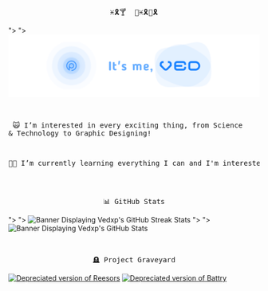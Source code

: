 <pre align="center">♓🎗🍸  🌴♓🎗🌱🎗</pre>

<picture>
  <source media="(prefers-color-scheme: dark)" srcset="vpbanner.png">">
  <source media="(prefers-color-scheme: light)" srcset="vpbanner.png">">
  <img alt="Banner Saying; It's me, Ved!" src="vpbanner.png">
</picture>

<br><pre>
🙀 I’m interested in every exciting thing, from Science & Technology to Graphic Designing!

👨‍🎓 I’m currently learning everything I can and I'm interested in!
</pre>

<br><pre align="center">📊 GitHub Stats</pre>

<picture>
  <source media="(prefers-color-scheme: dark)" srcset="http://github-readme-streak-stats.herokuapp.com?user=vedxp&theme=blueberry_duo">">
  <source media="(prefers-color-scheme: light)" srcset="http://github-readme-streak-stats.herokuapp.com?user=vedxp&theme=blueberry_duo">">
  <img alt="Banner Displaying Vedxp's GitHub Streak Stats" src="http://github-readme-streak-stats.herokuapp.com?user=vedxp&theme=blueberry_duo">
</picture>
<picture>
  <source media="(prefers-color-scheme: dark)" srcset="https://xp-stats.vercel.app/api?username=vedxp&count_private=true&show_icons=true&theme=github_dark&bg_color=00000000&border_radius=10&hide_title=true">">
  <source media="(prefers-color-scheme: light)" srcset="https://xp-stats.vercel.app/api?username=vedxp&count_private=true&show_icons=true&theme=github_dark&bg_color=00000000&border_radius=10&hide_title=true">">
  <img alt="Banner Displaying Vedxp's GitHub Stats" src="https://xp-stats.vercel.app/api?username=vedxp&count_private=true&show_icons=true&theme=github_dark&bg_color=00000000&border_radius=10&hide_title=true">
</picture>

<br><pre align="center">🪦 Project Graveyard</pre>

[![Depreciated version of Reesors](https://xp-stats.vercel.app/api/pin/?username=vedxp&repo=reesors-v1&theme=github_dark&bg_color=00000000&border_radius=10)](https://github.com/vedxp/reesors-v1)
[![Depreciated version of Battry](https://xp-stats.vercel.app/api/pin/?username=vedxp&repo=enspire&theme=github_dark&bg_color=00000000&border_radius=10)](https://github.com/vedxp/enspire)
